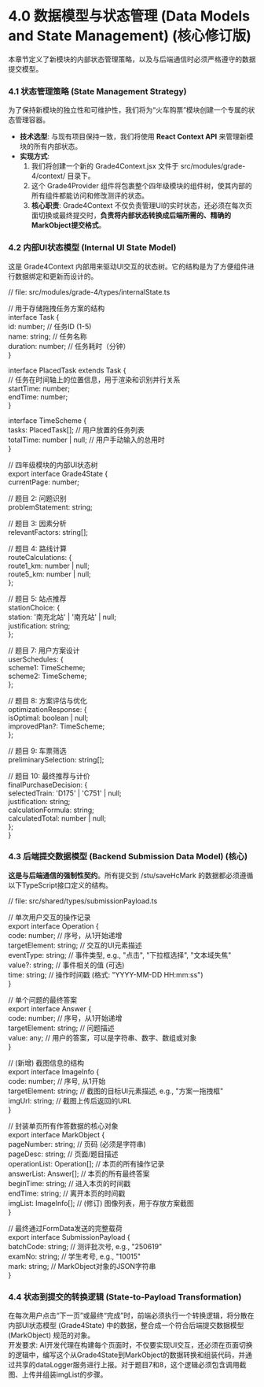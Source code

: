 # **4.0 数据模型与状态管理 (Data Models and State Management) (核心修订版)**

本章节定义了新模块的内部状态管理策略，以及与后端通信时必须严格遵守的数据提交模型。

### **4.1 状态管理策略 (State Management Strategy)**

为了保持新模块的独立性和可维护性，我们将为“火车购票”模块创建一个专属的状态管理容器。

* **技术选型**: 与现有项目保持一致，我们将使用 **React Context API** 来管理新模块的所有内部状态。  
* **实现方式**:  
  1. 我们将创建一个新的 Grade4Context.jsx 文件于 src/modules/grade-4/context/ 目录下。  
  2. 这个 Grade4Provider 组件将包裹整个四年级模块的组件树，使其内部的所有组件都能访问和修改测评的状态。  
  3. **核心职责**: Grade4Context 不仅负责管理UI的实时状态，还必须在每次页面切换或最终提交时，**负责将内部状态转换成后端所需的、精确的MarkObject提交格式**。

### **4.2 内部UI状态模型 (Internal UI State Model)**

这是 Grade4Context 内部用来驱动UI交互的状态树。它的结构是为了方便组件进行数据绑定和更新而设计的。

// file: src/modules/grade-4/types/internalState.ts

// 用于存储拖拽任务方案的结构  
interface Task {  
  id: number; // 任务ID (1-5)  
  name: string; // 任务名称  
  duration: number; // 任务耗时（分钟）  
}

interface PlacedTask extends Task {  
  // 任务在时间轴上的位置信息，用于渲染和识别并行关系  
  startTime: number;  
  endTime: number;  
}

interface TimeScheme {  
  tasks: PlacedTask\[\]; // 用户放置的任务列表  
  totalTime: number | null; // 用户手动输入的总用时  
}

// 四年级模块的内部UI状态树  
export interface Grade4State {  
  currentPage: number;  
    
  // 题目 2: 问题识别  
  problemStatement: string;  
    
  // 题目 3: 因素分析  
  relevantFactors: string\[\];  
    
  // 题目 4: 路线计算  
  routeCalculations: {  
    route1\_km: number | null;  
    route5\_km: number | null;  
  };  
    
  // 题目 5: 站点推荐  
  stationChoice: {  
    station: '南充北站' | '南充站' | null;  
    justification: string;  
  };  
    
  // 题目 7: 用户方案设计  
  userSchedules: {  
    scheme1: TimeScheme;  
    scheme2: TimeScheme;  
  };

  // 题目 8: 方案评估与优化  
  optimizationResponse: {  
    isOptimal: boolean | null;  
    improvedPlan?: TimeScheme;  
  };  
    
  // 题目 9: 车票筛选  
  preliminarySelection: string\[\];  
    
  // 题目 10: 最终推荐与计价  
  finalPurchaseDecision: {  
    selectedTrain: 'D175' | 'C751' | null;  
    justification: string;  
    calculationFormula: string;  
    calculatedTotal: number | null;  
  };  
}

### **4.3 后端提交数据模型 (Backend Submission Data Model) (核心)**

**这是与后端通信的强制性契约**。所有提交到 /stu/saveHcMark 的数据都必须遵循以下TypeScript接口定义的结构。

// file: src/shared/types/submissionPayload.ts

// 单次用户交互的操作记录  
export interface Operation {  
  code: number; // 序号，从1开始递增  
  targetElement: string; // 交互的UI元素描述  
  eventType: string; // 事件类型, e.g., "点击", "下拉框选择", "文本域失焦"  
  value?: string; // 事件相关的值 (可选)  
  time: string; // 操作时间戳 (格式: "YYYY-MM-DD HH:mm:ss")  
}

// 单个问题的最终答案  
export interface Answer {  
  code: number; // 序号，从1开始递增  
  targetElement: string; // 问题描述  
  value: any; // 用户的答案，可以是字符串、数字、数组或对象  
}

// (新增) 截图信息的结构  
export interface ImageInfo {  
  code: number; // 序号, 从1开始  
  targetElement: string; // 截图的目标UI元素描述, e.g., "方案一拖拽框"  
  imgUrl: string; // 截图上传后返回的URL  
}

// 封装单页所有作答数据的核心对象  
export interface MarkObject {  
  pageNumber: string; // 页码 (必须是字符串)  
  pageDesc: string; // 页面/题目描述  
  operationList: Operation\[\]; // 本页的所有操作记录  
  answerList: Answer\[\]; // 本页的所有最终答案  
  beginTime: string; // 进入本页的时间戳  
  endTime: string; // 离开本页的时间戳  
  imgList: ImageInfo\[\]; // (修订) 图像列表，用于存放方案截图  
}

// 最终通过FormData发送的完整载荷  
export interface SubmissionPayload {  
  batchCode: string; // 测评批次号, e.g., "250619"  
  examNo: string; // 学生考号, e.g., "10015"  
  mark: string; // MarkObject对象的JSON字符串  
}

### **4.4 状态到提交的转换逻辑 (State-to-Payload Transformation)**

在每次用户点击“下一页”或最终“完成”时，前端必须执行一个转换逻辑，将分散在内部UI状态模型 (Grade4State) 中的数据，整合成一个符合后端提交数据模型 (MarkObject) 规范的对象。  
开发要求: AI开发代理在构建每个页面时，不仅要实现UI交互，还必须在页面切换的逻辑中，编写这个从Grade4State到MarkObject的数据转换和组装代码，并通过共享的dataLogger服务进行上报。对于题目7和8，这个逻辑必须包含调用截图、上传并组装imgList的步骤。

